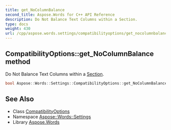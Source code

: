 ```yaml
---
title: get_NoColumnBalance
second_title: Aspose.Words for C++ API Reference
description: Do Not Balance Text Columns within a Section.
type: docs
weight: 430
url: /cpp/aspose.words.settings/compatibilityoptions/get_nocolumnbalance/
---
```

## CompatibilityOptions::get_NoColumnBalance method


Do Not Balance Text Columns within a [Section](../../../aspose.words/section/).

```cpp
bool Aspose::Words::Settings::CompatibilityOptions::get_NoColumnBalance()
```

## See Also

* Class [CompatibilityOptions](../)
* Namespace [Aspose::Words::Settings](../../)
* Library [Aspose.Words](../../../)
